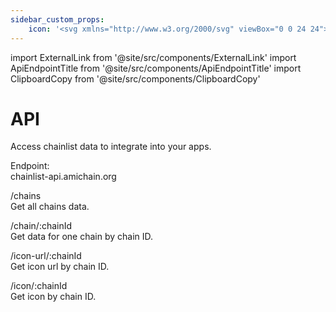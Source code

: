 ```yaml
---
sidebar_custom_props:
    icon: '<svg xmlns="http://www.w3.org/2000/svg" viewBox="0 0 24 24"><path fill="currentColor" d="M7 7H5a2 2 0 0 0-2 2v8h2v-4h2v4h2V9a2 2 0 0 0-2-2m0 4H5V9h2m7-2h-4v10h2v-4h2a2 2 0 0 0 2-2V9a2 2 0 0 0-2-2m0 4h-2V9h2m6 0v6h1v2h-4v-2h1V9h-1V7h4v2Z"/></svg>'
---
```

import ExternalLink from '@site/src/components/ExternalLink'
import ApiEndpointTitle from '@site/src/components/ApiEndpointTitle'
import ClipboardCopy from '@site/src/components/ClipboardCopy'

# API

Access chainlist data to integrate into your apps.

Endpoint:  
<ExternalLink href="https://chainlist-api.amichain.org/">chainlist-api.amichain.org</ExternalLink> <ClipboardCopy value="https://chainlist-api.amichain.org/" />

<ApiEndpointTitle method="GET" href="https://chainlist-api.amichain.org/chains">/chains</ApiEndpointTitle>
<ClipboardCopy value="https://chainlist-api.amichain.org/chains" />  
Get all chains data.

<ApiEndpointTitle method="GET" href="https://chainlist-api.amichain.org/chain/1">/chain/:chainId</ApiEndpointTitle>
<ClipboardCopy value="https://chainlist-api.amichain.org/chain/:chainId" />  
Get data for one chain by chain ID.

<ApiEndpointTitle method="GET" href="https://chainlist-api.amichain.org/icon-url/1">/icon-url/:chainId</ApiEndpointTitle>
<ClipboardCopy value="https://chainlist-api.amichain.org/icon-url/:chainId" />  
Get icon url by chain ID.

<ApiEndpointTitle method="GET" href="https://chainlist-api.amichain.org/icon/1">/icon/:chainId</ApiEndpointTitle>
<ClipboardCopy value="https://chainlist-api.amichain.org/icon/:chainId" />  
Get icon by chain ID.